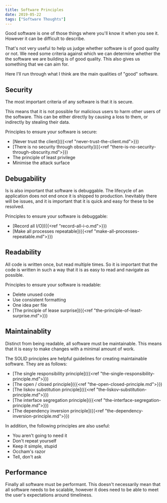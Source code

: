 ```yaml
---
title: Software Principles
date: 2019-05-22
tags: ["Software Thoughts"]
---
```


Good software is one of those things where you'll know it when you see it.
However it can be difficult to describe.

That's not very useful to help us judge whether software is of good quality or
not. We need some criteria against which we can determine whether the the
software we are building is of good quality. This also gives us something that
we can aim for.

Here I'll run through what I think are the main qualities of "good" software.

## Security

The most important criteria of any software is that it is secure.

This means that it is not possible for malicious users to harm other users of
the software. This can be either directly by causing a loss to them, or
indirectly by stealing their data.

Principles to ensure your software is secure:

- [Never trust the client]({{<ref "never-trust-the-client.md">}})
- [There is no security through obscurity]({{<ref "there-is-no-security-through-obscurity.md">}})
- The principle of least privilege
- Minimise the attack surface

## Debugability

Is is also important that software is debuggable. The lifecycle of an
application does not end once it is shipped to production. Inevitably there will
be issues, and it is important that it is quick and easy for these to be
resolved.

Principles to ensure your software is debuggable:

- [Record all I/O]({{<ref "record-all-i-o.md">}})
- [Make all processes repeatable]({{<ref "make-all-processes-repeatable.md">}})

## Readability

All code is written once, but read multiple times. So it is important that the
code is written in such a way that it is as easy to read and navigate as
possible.

Principles to ensure your software is readable:

- Delete unused code
- Use consistent formatting
- One idea per file
- [The principle of lease surprise]({{<ref "the-principle-of-least-surprise.md">}})

## Maintainablity

Distinct from being readable, all software must be maintainable. This means that
it is easy to make changes with a minimal amount of work.

The SOLID principles are helpful guidelines for creating maintainable software.
They are as follows:

- [The single responsibility principle]({{<ref "the-single-responsibility-principle.md">}})
- [The open / closed principle]({{<ref "the-open-closed-principle.md">}})
- [The liskov substitution principle]({{<ref "the-liskov-substitution-principle.md">}})
- [The interface segregation principle]({{<ref "the-interface-segregation-principle.md">}})
- [The dependency inversion principle]({{<ref "the-dependency-inversion-principle.md">}})

In addition, the following principles are also useful:

- You aren't going to need it
- Don't repeat yourself
- Keep it simple, stupid
- Occham's razor
- Tell, don't ask

## Performance

Finally all software must be performant. This doesn't necessarily mean that all
software needs to be scalable, however it does need to be able to meet the
user's expectations around timeliness.